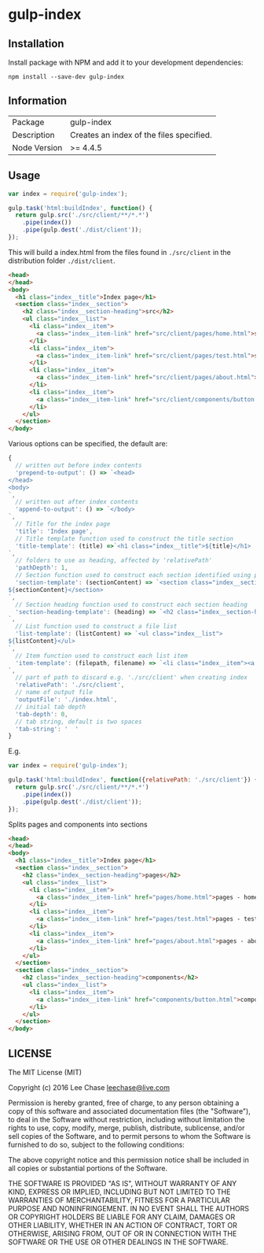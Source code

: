 # gulp-index

## Installation

Install package with NPM and add it to your development dependencies:

`npm install --save-dev gulp-index`

## Information

<table>
<tr>
<td>Package</td><td>gulp-index</td>
</tr>
<tr>
<td>Description</td>
<td>Creates an index of the files specified.</td>
</tr>
<tr>
<td>Node Version</td>
<td>>= 4.4.5</td>
</tr>
</table>

## Usage

```js
var index = require('gulp-index');

gulp.task('html:buildIndex', function() {
  return gulp.src('./src/client/**/*.*')
    .pipe(index())
    .pipe(gulp.dest('./dist/client'));
});
```

This will build a index.html from the files found in `./src/client` in the distribution folder `./dist/client`.

```html
<head>
</head>
<body>
  <h1 class="index__title">Index page</h1>
  <section class="index__section">
    <h2 class="index__section-heading">src</h2>
    <ul class="index__list">
      <li class="index__item">
        <a class="index__item-link" href="src/client/pages/home.html">src - client/pages/home.html</a>
      </li>
      <li class="index__item">
        <a class="index__item-link" href="src/client/pages/test.html">src - client/pages/test.html</a>
      </li>
      <li class="index__item">
        <a class="index__item-link" href="src/client/pages/about.html">src - client/pages/about.html</a>
      </li>
      <li class="index__item">
        <a class="index__item-link" href="src/client/components/button.html">src - client/components/button.html</a>
      </li>
    </ul>
  </section>
</body>
```

Various options can be specified, the default are:

```js
{
  // written out before index contents
  'prepend-to-output': () => `<head>
</head>
<body>
`,
  // written out after index contents
  'append-to-output': () => `</body>
`,
  // Title for the index page
  'title': 'Index page',
  // Title template function used to construct the title section
  'title-template': (title) =>`<h1 class="index__title">${title}</h1>
`,
  // folders to use as heading, affected by 'relativePath'
  'pathDepth': 1,
  // Section function used to construct each section identified using path depth
  'section-template': (sectionContent) => `<section class="index__section">
${sectionContent}</section>
`,
  // Section heading function used to construct each section heading
  'section-heading-template': (heading) => `<h2 class="index__section-heading">${heading}</h2>
`,
  // List function used to construct a file list
  'list-template': (listContent) => `<ul class="index__list">
${listContent}</ul>
`,
  // Item function used to construct each list item
  'item-template': (filepath, filename) => `<li class="index__item"><a class="index__item-link" href="${filepath}/${filename}">${filepath} - ${filename}</a></li>
`,
  // part of path to discard e.g. './src/client' when creating index
  'relativePath': './src/client',
  // name of output file
  'outputFile': './index.html',
  // initial tab depth
  'tab-depth': 0,
  // tab string, default is two spaces
  'tab-string': '  '
}
```

E.g.
```js
var index = require('gulp-index');

gulp.task('html:buildIndex', function({relativePath: './src/client'}) {
  return gulp.src('./src/client/**/*.*')
    .pipe(index())
    .pipe(gulp.dest('./dist/client'));
});
```

Splits pages and components into sections

```html
<head>
</head>
<body>
  <h1 class="index__title">Index page</h1>
  <section class="index__section">
    <h2 class="index__section-heading">pages</h2>
    <ul class="index__list">
      <li class="index__item">
        <a class="index__item-link" href="pages/home.html">pages - home.html</a>
      </li>
      <li class="index__item">
        <a class="index__item-link" href="pages/test.html">pages - test.html</a>
      </li>
      <li class="index__item">
        <a class="index__item-link" href="pages/about.html">pages - about.html</a>
      </li>
    </ul>
  </section>
  <section class="index__section">
    <h2 class="index__section-heading">components</h2>
    <ul class="index__list">
      <li class="index__item">
        <a class="index__item-link" href="components/button.html">components - button.html</a>
      </li>
    </ul>
  </section>
</body>
```


## LICENSE

The MIT License (MIT)

Copyright (c) 2016 Lee Chase <leechase@live.com>

Permission is hereby granted, free of charge, to any person obtaining a copy
of this software and associated documentation files (the "Software"), to deal
in the Software without restriction, including without limitation the rights
to use, copy, modify, merge, publish, distribute, sublicense, and/or sell
copies of the Software, and to permit persons to whom the Software is
furnished to do so, subject to the following conditions:

The above copyright notice and this permission notice shall be included in all
copies or substantial portions of the Software.

THE SOFTWARE IS PROVIDED "AS IS", WITHOUT WARRANTY OF ANY KIND, EXPRESS OR
IMPLIED, INCLUDING BUT NOT LIMITED TO THE WARRANTIES OF MERCHANTABILITY,
FITNESS FOR A PARTICULAR PURPOSE AND NONINFRINGEMENT. IN NO EVENT SHALL THE
AUTHORS OR COPYRIGHT HOLDERS BE LIABLE FOR ANY CLAIM, DAMAGES OR OTHER
LIABILITY, WHETHER IN AN ACTION OF CONTRACT, TORT OR OTHERWISE, ARISING FROM,
OUT OF OR IN CONNECTION WITH THE SOFTWARE OR THE USE OR OTHER DEALINGS IN THE
SOFTWARE.
